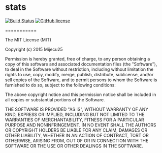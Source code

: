 # stats

[![Build Status](https://travis-ci.org/mijecu25/stats.svg?branch=master)](https://travis-ci.org/mijecu25/stats)
[![GitHub license](https://img.shields.io/badge/license-MIT-blue.svg)](https://raw.githubusercontent.com/mijecu25/stats/master/LICENSE)

===========

The MIT License (MIT)

Copyright (c) 2015 Mijecu25

Permission is hereby granted, free of charge, to any person obtaining a copy
of this software and associated documentation files (the "Software"), to deal
in the Software without restriction, including without limitation the rights
to use, copy, modify, merge, publish, distribute, sublicense, and/or sell
copies of the Software, and to permit persons to whom the Software is
furnished to do so, subject to the following conditions:

The above copyright notice and this permission notice shall be included in all
copies or substantial portions of the Software.

THE SOFTWARE IS PROVIDED "AS IS", WITHOUT WARRANTY OF ANY KIND, EXPRESS OR
IMPLIED, INCLUDING BUT NOT LIMITED TO THE WARRANTIES OF MERCHANTABILITY,
FITNESS FOR A PARTICULAR PURPOSE AND NONINFRINGEMENT. IN NO EVENT SHALL THE
AUTHORS OR COPYRIGHT HOLDERS BE LIABLE FOR ANY CLAIM, DAMAGES OR OTHER
LIABILITY, WHETHER IN AN ACTION OF CONTRACT, TORT OR OTHERWISE, ARISING FROM,
OUT OF OR IN CONNECTION WITH THE SOFTWARE OR THE USE OR OTHER DEALINGS IN THE
SOFTWARE.
